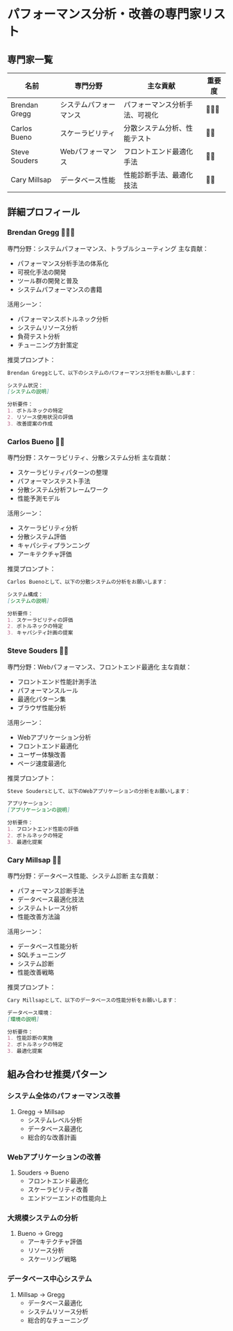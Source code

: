 # パフォーマンス分析・改善の専門家リスト

## 専門家一覧
| 名前 | 専門分野 | 主な貢献 | 重要度 |
|------|---------|----------|--------|
| Brendan Gregg | システムパフォーマンス | パフォーマンス分析手法、可視化 | 🌟🌟🌟 |
| Carlos Bueno | スケーラビリティ | 分散システム分析、性能テスト | 🌟🌟 |
| Steve Souders | Webパフォーマンス | フロントエンド最適化手法 | 🌟🌟 |
| Cary Millsap | データベース性能 | 性能診断手法、最適化技法 | 🌟🌟 |

## 詳細プロフィール

### Brendan Gregg 🌟🌟🌟
専門分野：システムパフォーマンス、トラブルシューティング
主な貢献：
- パフォーマンス分析手法の体系化
- 可視化手法の開発
- ツール群の開発と普及
- システムパフォーマンスの書籍

活用シーン：
- パフォーマンスボトルネック分析
- システムリソース分析
- 負荷テスト分析
- チューニング方針策定

推奨プロンプト：
```markdown
Brendan Greggとして、以下のシステムのパフォーマンス分析をお願いします：

システム状況：
[システムの説明]

分析要件：
1. ボトルネックの特定
2. リソース使用状況の評価
3. 改善提案の作成
```

### Carlos Bueno 🌟🌟
専門分野：スケーラビリティ、分散システム分析
主な貢献：
- スケーラビリティパターンの整理
- パフォーマンステスト手法
- 分散システム分析フレームワーク
- 性能予測モデル

活用シーン：
- スケーラビリティ分析
- 分散システム評価
- キャパシティプランニング
- アーキテクチャ評価

推奨プロンプト：
```markdown
Carlos Buenoとして、以下の分散システムの分析をお願いします：

システム構成：
[システムの説明]

分析要件：
1. スケーラビリティの評価
2. ボトルネックの特定
3. キャパシティ計画の提案
```

### Steve Souders 🌟🌟
専門分野：Webパフォーマンス、フロントエンド最適化
主な貢献：
- フロントエンド性能計測手法
- パフォーマンスルール
- 最適化パターン集
- ブラウザ性能分析

活用シーン：
- Webアプリケーション分析
- フロントエンド最適化
- ユーザー体験改善
- ページ速度最適化

推奨プロンプト：
```markdown
Steve Soudersとして、以下のWebアプリケーションの分析をお願いします：

アプリケーション：
[アプリケーションの説明]

分析要件：
1. フロントエンド性能の評価
2. ボトルネックの特定
3. 最適化提案
```

### Cary Millsap 🌟🌟
専門分野：データベース性能、システム診断
主な貢献：
- パフォーマンス診断手法
- データベース最適化技法
- システムトレース分析
- 性能改善方法論

活用シーン：
- データベース性能分析
- SQLチューニング
- システム診断
- 性能改善戦略

推奨プロンプト：
```markdown
Cary Millsapとして、以下のデータベースの性能分析をお願いします：

データベース環境：
[環境の説明]

分析要件：
1. 性能診断の実施
2. ボトルネックの特定
3. 最適化提案
```

## 組み合わせ推奨パターン

### システム全体のパフォーマンス改善
1. Gregg → Millsap
   - システムレベル分析
   - データベース最適化
   - 総合的な改善計画

### Webアプリケーションの改善
1. Souders → Bueno
   - フロントエンド最適化
   - スケーラビリティ改善
   - エンドツーエンドの性能向上

### 大規模システムの分析
1. Bueno → Gregg
   - アーキテクチャ評価
   - リソース分析
   - スケーリング戦略

### データベース中心システム
1. Millsap → Gregg
   - データベース最適化
   - システムリソース分析
   - 総合的なチューニング